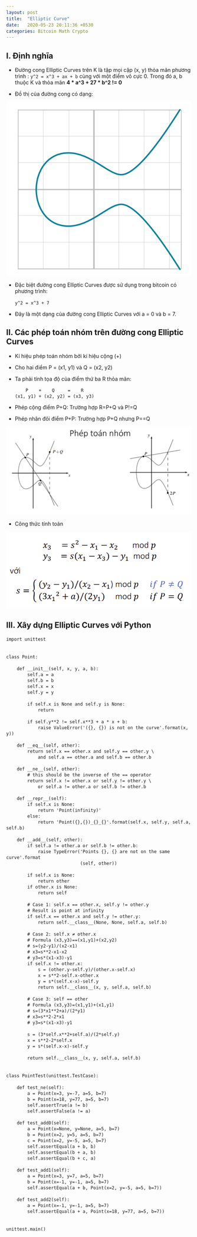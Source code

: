 ```yaml
---
layout: post
title:  "Elliptic Curve"
date:   2020-05-23 20:11:36 +0530
categories: Bitcoin Math Crypto
---
```

## I. Định nghĩa 
- Đường cong Elliptic Curves trên K là tập mọi cặp (x, y) thỏa mãn phương trình : ```y^2 = x^3 + ax + b``` cùng với một điểm vô cực 0. Trong đó a, b thuộc K và thỏa mãn **4 * a^3 + 27 * b^2 != 0** 

- Đồ thị của đường cong có dạng:

![Đồ thị đường cong](../images/image.png)

- Đặc biệt đường cong Elliptic Curves được sử dụng trong bitcoin có phương trình:

    ```y^2 = x^3 + 7```
- Đây là một dạng của đường cong Elliptic Curves với a = 0 và b = 7.

## II. Các phép toán nhóm trên đường cong Elliptic Curves

- Kí hiệu phép toán nhóm bởi kí hiệu cộng (+)
- Cho hai điểm P = (x1, y1) và Q = (x2, y2)
- Ta phải tính tọa độ của điểm thứ ba R thỏa mãn:

    ```
        P    +    Q     =    R
    (x1, y1) + (x2, y2) = (x3, y3)
    ```
- Phép cộng điểm P+Q: Trường hợp R=P+Q và P!=Q
- Phép nhân đôi điểm P+P: Trường hợp P+Q nhưng P==Q

![Phép toán](../images/phep_toan.png)

- Công thức tính toán

![Công thức](../images/cong_thuc.png)

## III. Xây dựng Elliptic Curves với Python

```python3
import unittest


class Point:

    def __init__(self, x, y, a, b):
        self.a = a
        self.b = b
        self.x = x
        self.y = y

        if self.x is None and self.y is None:
            return

        if self.y**2 != self.x**3 + a * x + b:
            raise ValueError('({}, {}) is not on the curve'.format(x, y))

    def __eq__(self, other):
        return self.x == other.x and self.y == other.y \
            and self.a == other.a and self.b == other.b

    def __ne__(self, other):
        # this should be the inverse of the == operator
        return self.x != other.x or self.y != other.y \
            or self.a != other.a or self.b != other.b

    def __repr__(self):
        if self.x is None:
            return 'Point(infinity)'
        else:
            return 'Point({},{})_{}_{}'.format(self.x, self.y, self.a, self.b)

    def __add__(self, other):
        if self.a != other.a or self.b != other.b:
            raise TypeError('Points {}, {} are not on the same curve'.format
                            (self, other))

        if self.x is None:
            return other
        if other.x is None:
            return self

        # Case 1: self.x == other.x, self.y != other.y
        # Result is point at infinity
        if self.x == other.x and self.y != other.y:
            return self.__class__(None, None, self.a, self.b)

        # Case 2: self.x ≠ other.x
        # Formula (x3,y3)==(x1,y1)+(x2,y2)
        # s=(y2-y1)/(x2-x1)
        # x3=s**2-x1-x2
        # y3=s*(x1-x3)-y1
        if self.x != other.x:
            s = (other.y-self.y)/(other.x-self.x)
            x = s**2-self.x-other.x
            y = s*(self.x-x)-self.y
            return self.__class__(x, y, self.a, self.b)

        # Case 3: self == other
        # Formula (x3,y3)=(x1,y1)+(x1,y1)
        # s=(3*x1**2+a)/(2*y1)
        # x3=s**2-2*x1
        # y3=s*(x1-x3)-y1

        s = (3*self.x**2+self.a)/(2*self.y)
        x = s**2-2*self.x
        y = s*(self.x-x)-self.y

        return self.__class__(x, y, self.a, self.b)


class PointTest(unittest.TestCase):

    def test_ne(self):
        a = Point(x=3, y=-7, a=5, b=7)
        b = Point(x=18, y=77, a=5, b=7)
        self.assertTrue(a != b)
        self.assertFalse(a != a)

    def test_add0(self):
        a = Point(x=None, y=None, a=5, b=7)
        b = Point(x=2, y=5, a=5, b=7)
        c = Point(x=2, y=-5, a=5, b=7)
        self.assertEqual(a + b, b)
        self.assertEqual(b + a, b)
        self.assertEqual(b + c, a)

    def test_add1(self):
        a = Point(x=3, y=7, a=5, b=7)
        b = Point(x=-1, y=-1, a=5, b=7)
        self.assertEqual(a + b, Point(x=2, y=-5, a=5, b=7))

    def test_add2(self):
        a = Point(x=-1, y=-1, a=5, b=7)
        self.assertEqual(a + a, Point(x=18, y=77, a=5, b=7))


unittest.main()
```